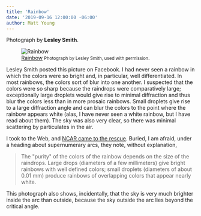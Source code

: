 ```yaml
---
title: 'Rainbow'
date: '2019-09-16 12:00:00 -06:00'
author: Matt Young
---
```


Photograph by **Lesley Smith**.


<figure>
<img src="{{ site.baseurl }}/uploads/2019/IMG_4815_Lesley_Smith_Rainbow_600.jpg" alt="Rainbow"/>
<figcaption>
<a href="https://eo.ucar.edu/rainbows/">Rainbow</a> <small>Photograph by Lesley Smith, used with permission</small>. </figcaption>
</figure>

Lesley Smith posted this picture on Facebook. I had never seen a rainbow in which the colors were so bright and, in particular, well differentiated. In most rainbows, the colors sort of blur into one another. I suspected that the colors were so sharp because the raindrops were comparatively large; exceptionally large droplets would give rise to minimal diffraction and thus blur the colors less than in more prosaic rainbows. Small droplets give rise to a large diffraction angle and can blur the colors to the point where the rainbow appears white (alas, I have never seen a white rainbow, but I have read about them). The sky was also very clear, so there was minimal scattering by particulates in the air.

I took to the Web, and <a href="https://eo.ucar.edu/rainbows/">NCAR came to the rescue</a>. Buried, I am afraid, under a heading about supernumerary arcs, they note, without explanation,

<blockquote>The "purity" of the colors of the rainbow depends on the size of the raindrops. Large drops (diameters of a few millimeters) give bright rainbows with well defined colors; small droplets (diameters of about 0.01 mm) produce rainbows of overlapping colors that appear nearly white.</blockquote>

This photograph also shows, incidentally, that the sky is very much brighter inside the arc than outside, because the sky outside the arc lies beyond the critical angle.
